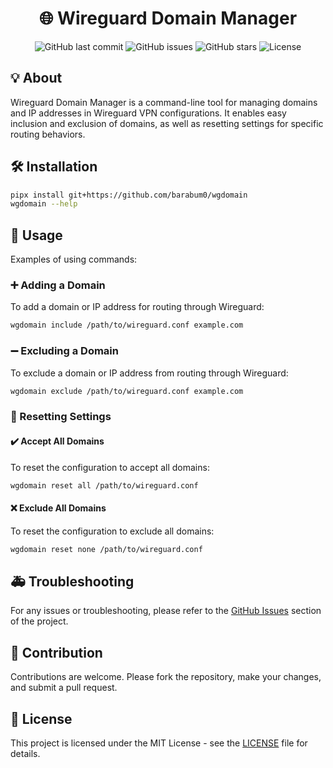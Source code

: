 <div align="center">

# 🌐 Wireguard Domain Manager

![GitHub last commit](https://img.shields.io/github/last-commit/barabum0/wgdomain)
![GitHub issues](https://img.shields.io/github/issues/barabum0/wgdomain)
![GitHub stars](https://img.shields.io/github/stars/barabum0/wgdomain)
![License](https://img.shields.io/github/license/barabum0/wgdomain)

</div>

## 💡 About

Wireguard Domain Manager is a command-line tool for managing domains and IP addresses in Wireguard VPN configurations. It enables easy inclusion and exclusion of domains, as well as resetting settings for specific routing behaviors.

## 🛠 Installation

```bash
pipx install git+https://github.com/barabum0/wgdomain
wgdomain --help
```

## 📖 Usage

Examples of using commands:

### ➕ Adding a Domain

To add a domain or IP address for routing through Wireguard:

```bash
wgdomain include /path/to/wireguard.conf example.com
```

### ➖ Excluding a Domain

To exclude a domain or IP address from routing through Wireguard:

```bash
wgdomain exclude /path/to/wireguard.conf example.com
```

### 🔁 Resetting Settings

#### ✔️ Accept All Domains

To reset the configuration to accept all domains:

```bash
wgdomain reset all /path/to/wireguard.conf
```

#### ❌ Exclude All Domains

To reset the configuration to exclude all domains:

```bash
wgdomain reset none /path/to/wireguard.conf
```

## 🚑 Troubleshooting

For any issues or troubleshooting, please refer to the [GitHub Issues](https://github.com/barabum0/wgdomain/issues) section of the project.

## 🤝 Contribution

Contributions are welcome. Please fork the repository, make your changes, and submit a pull request.

## 📜 License

This project is licensed under the MIT License - see the [LICENSE](https://github.com/barabum0/wgdomain/blob/main/LICENSE) file for details.
